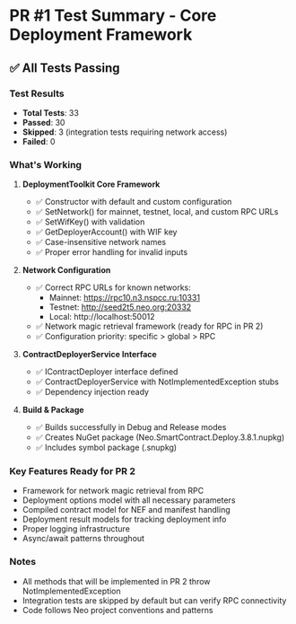 # PR #1 Test Summary - Core Deployment Framework

## ✅ All Tests Passing

### Test Results
- **Total Tests**: 33
- **Passed**: 30
- **Skipped**: 3 (integration tests requiring network access)
- **Failed**: 0

### What's Working

1. **DeploymentToolkit Core Framework**
   - ✅ Constructor with default and custom configuration
   - ✅ SetNetwork() for mainnet, testnet, local, and custom RPC URLs
   - ✅ SetWifKey() with validation
   - ✅ GetDeployerAccount() with WIF key
   - ✅ Case-insensitive network names
   - ✅ Proper error handling for invalid inputs

2. **Network Configuration**
   - ✅ Correct RPC URLs for known networks:
     - Mainnet: https://rpc10.n3.nspcc.ru:10331
     - Testnet: http://seed2t5.neo.org:20332
     - Local: http://localhost:50012
   - ✅ Network magic retrieval framework (ready for RPC in PR 2)
   - ✅ Configuration priority: specific > global > RPC

3. **ContractDeployerService Interface**
   - ✅ IContractDeployer interface defined
   - ✅ ContractDeployerService with NotImplementedException stubs
   - ✅ Dependency injection ready

4. **Build & Package**
   - ✅ Builds successfully in Debug and Release modes
   - ✅ Creates NuGet package (Neo.SmartContract.Deploy.3.8.1.nupkg)
   - ✅ Includes symbol package (.snupkg)

### Key Features Ready for PR 2
- Framework for network magic retrieval from RPC
- Deployment options model with all necessary parameters
- Compiled contract model for NEF and manifest handling
- Deployment result models for tracking deployment info
- Proper logging infrastructure
- Async/await patterns throughout

### Notes
- All methods that will be implemented in PR 2 throw NotImplementedException
- Integration tests are skipped by default but can verify RPC connectivity
- Code follows Neo project conventions and patterns